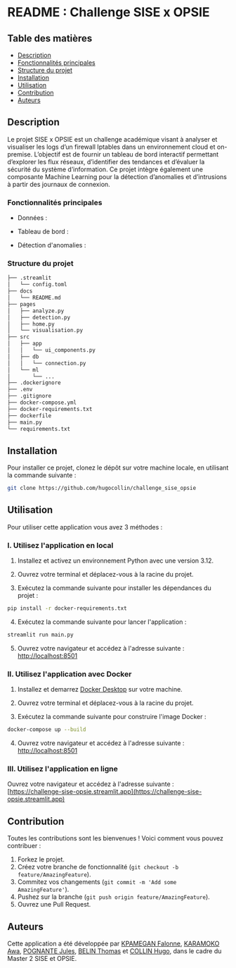 # README : Challenge SISE x OPSIE

## Table des matières
- [Description](#description)
- [Fonctionnalités principales](#fonctionnalités-principales)
- [Structure du projet](#structure-du-projet)
- [Installation](#installation)
- [Utilisation](#utilisation)
- [Contribution](#contribution)
- [Auteurs](#auteurs)

## Description

Le projet SISE x OPSIE est un challenge académique visant à analyser et visualiser les logs d’un firewall Iptables dans un environnement cloud et on-premise. L’objectif est de fournir un tableau de bord interactif permettant d’explorer les flux réseaux, d’identifier des tendances et d’évaluer la sécurité du système d’information. Ce projet intègre également une composante Machine Learning pour la détection d’anomalies et d’intrusions à partir des journaux de connexion.

### Fonctionnalités principales

- Données :

- Tableau de bord : 

- Détection d'anomalies : 

### Structure du projet

```bash
├── .streamlit
│   └── config.toml
├── docs
│   └── README.md
├── pages
│   ├── analyze.py
│   ├── detection.py
│   ├── home.py
│   └── visualisation.py
├── src
│   ├── app
│   │   └── ui_components.py
│   ├── db
│   │   └── connection.py
│   └── ml
│       └── ...
├── .dockerignore
├── .env
├── .gitignore
├── docker-compose.yml
├── docker-requirements.txt
├── dockerfile
├── main.py
└── requirements.txt
```

## Installation

Pour installer ce projet, clonez le dépôt sur votre machine locale, en utilisant la commande suivante :

```bash
git clone https://github.com/hugocollin/challenge_sise_opsie
```

## Utilisation

Pour utiliser cette application vous avez 3 méthodes :

### I. Utilisez l'application en local

1. Installez et activez un environnement Python avec une version 3.12.

2. Ouvrez votre terminal et déplacez-vous à la racine du projet.

3. Exécutez la commande suivante pour installer les dépendances du projet :

```bash
pip install -r docker-requirements.txt
```

4. Exécutez la commande suivante pour lancer l'application :

```bash
streamlit run main.py
```

5. Ouvrez votre navigateur et accédez à l'adresse suivante : [http://localhost:8501](http://localhost:8501)

### II. Utilisez l'application avec Docker

1. Installez et demarrez [Docker Desktop](https://www.docker.com/products/docker-desktop/) sur votre machine.

2. Ouvrez votre terminal et déplacez-vous à la racine du projet.

3. Exécutez la commande suivante pour construire l'image Docker :

```bash
docker-compose up --build
```

4. Ouvrez votre navigateur et accédez à l'adresse suivante : [http://localhost:8501](http://localhost:8501)

### III. Utilisez l'application en ligne

Ouvrez votre navigateur et accédez à l'adresse suivante : [https://challenge-sise-opsie.streamlit.app](https://challenge-sise-opsie.streamlit.app)

## Contribution

Toutes les contributions sont les bienvenues ! Voici comment vous pouvez contribuer :

1. Forkez le projet.
2. Créez votre branche de fonctionnalité  (`git checkout -b feature/AmazingFeature`).
3. Commitez vos changements (`git commit -m 'Add some AmazingFeature'`).
4. Pushez sur la branche (`git push origin feature/AmazingFeature`).
5. Ouvrez une Pull Request. 

## Auteurs

Cette application a été développée par [KPAMEGAN Falonne](https://github.com/marinaKpamegan), [KARAMOKO Awa](https://github.com/karamoko17), [POGNANTE Jules](https://github.com/KirkVanHouten), [BELIN Thomas](https://gitlab.com/Thomasp1914935) et [COLLIN Hugo](https://github.com/hugocollin), dans le cadre du Master 2 SISE et OPSIE.